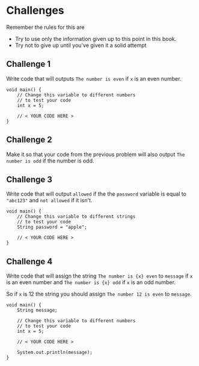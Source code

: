 # Challenges

Remember the rules for this are

- Try to use only the information given up to this point in this book.
- Try not to give up until you've given it a solid attempt

## Challenge 1

Write code that will outputs `The number is even` if `x` is an even number.

```java,editable
void main() {
    // Change this variable to different numbers
    // to test your code
    int x = 5;

    // < YOUR CODE HERE >
}
```

## Challenge 2

Make it so that your code from the previous problem will also output `The number is odd`
if the number is odd.

## Challenge 3

Write code that will output `allowed` if the the `password` variable is equal to
`"abc123"` and `not allowed` if it isn't.

```java,editable
void main() {
    // Change this variable to different strings
    // to test your code
    String password = "apple";

    // < YOUR CODE HERE >
}
```

## Challenge 4

Write code that will assign the string `The number is {x} even` to `message` if `x` is an even number
and `The number is {x} odd` if `x` is an odd number.

So if `x` is 12 the string you should assign `The number 12 is even` to `message`.


```java,editable
void main() {
    String message;

    // Change this variable to different numbers
    // to test your code
    int x = 5;

    // < YOUR CODE HERE >

    System.out.println(message);
}
```
